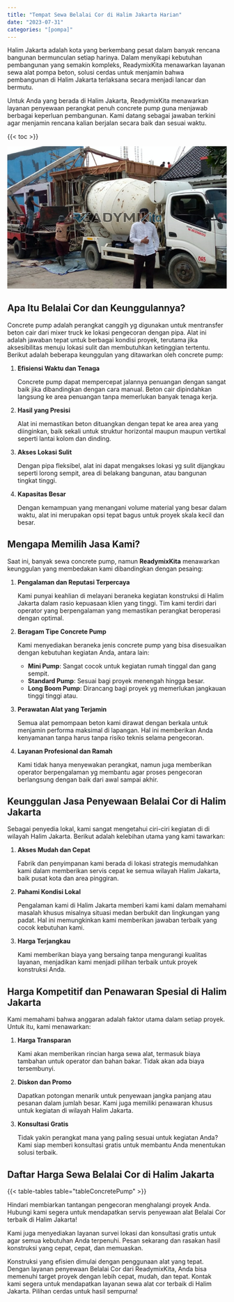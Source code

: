 ```yaml
---
title: "Tempat Sewa Belalai Cor di Halim Jakarta Harian"
date: "2023-07-31"
categories: "[pompa]"
---
```


Halim Jakarta adalah kota yang berkembang pesat dalam banyak rencana bangunan bermunculan setiap harinya. Dalam menyikapi kebutuhan pembangunan yang semakin kompleks, ReadymixKita menawarkan layanan sewa alat pompa beton, solusi cerdas untuk menjamin bahwa pembangunan di Halim Jakarta terlaksana secara menjadi lancar dan bermutu.

Untuk Anda yang berada di Halim Jakarta, ReadymixKita menawarkan layanan penyewaan perangkat penuh concrete pump guna menjawab berbagai keperluan pembangunan. Kami datang sebagai jawaban terkini agar menjamin rencana kalian berjalan secara baik dan sesuai waktu.

{{< toc >}}

![Tempat Sewa Belalai Cor di Halim Jakarta Harian](/images/pompa/sewa-pompa-22.jpg)

## Apa Itu Belalai Cor dan Keunggulannya?

Concrete pump adalah perangkat canggih yg digunakan untuk mentransfer beton cair dari mixer truck ke lokasi pengecoran dengan pipa. Alat ini adalah jawaban tepat untuk berbagai kondisi proyek, terutama jika aksesibilitas menuju lokasi sulit dan membutuhkan ketinggian tertentu. Berikut adalah beberapa keunggulan yang ditawarkan oleh concrete pump:

1. **Efisiensi Waktu dan Tenaga**

   Concrete pump dapat mempercepat jalannya penuangan dengan sangat baik jika dibandingkan dengan cara manual. Beton cair dipindahkan langsung ke area penuangan tanpa memerlukan banyak tenaga kerja.

2. **Hasil yang Presisi**

   Alat ini memastikan beton dituangkan dengan tepat ke area area yang diinginkan, baik sekali untuk struktur horizontal maupun maupun vertikal seperti lantai kolom dan dinding.

3. **Akses Lokasi Sulit**

   Dengan pipa fleksibel, alat ini dapat mengakses lokasi yg sulit dijangkau seperti lorong sempit, area di belakang bangunan, atau bangunan tingkat tinggi.

4. **Kapasitas Besar**

   Dengan kemampuan yang menangani volume material yang besar dalam waktu, alat ini merupakan opsi tepat bagus untuk proyek skala kecil dan besar.

## Mengapa Memilih Jasa Kami?

Saat ini, banyak sewa concrete pump, namun **ReadymixKita** menawarkan keunggulan yang membedakan kami dibandingkan dengan pesaing:

1. **Pengalaman dan Reputasi Terpercaya**

   Kami punyai keahlian di melayani beraneka kegiatan konstruksi di Halim Jakarta dalam rasio kepuasaan klien yang tinggi. Tim kami terdiri dari operator yang berpengalaman yang memastikan perangkat beroperasi dengan optimal.

2. **Beragam Tipe Concrete Pump**

   Kami menyediakan beraneka jenis concrete pump yang bisa disesuaikan dengan kebutuhan kegiatan Anda, antara lain:
   - **Mini Pump**: Sangat cocok untuk kegiatan rumah tinggal dan gang sempit.
   - **Standard Pump**: Sesuai bagi proyek menengah hingga besar.
   - **Long Boom Pump**: Dirancang bagi proyek yg memerlukan jangkauan tinggi tinggi atau.

3. **Perawatan Alat yang Terjamin**

   Semua alat pemompaan beton kami dirawat dengan berkala untuk menjamin performa maksimal di lapangan. Hal ini memberikan Anda kenyamanan tanpa harus tanpa risiko teknis selama pengecoran.

4. **Layanan Profesional dan Ramah**

   Kami tidak hanya menyewakan perangkat, namun juga memberikan operator berpengalaman yg membantu agar proses pengecoran berlangsung dengan baik dari awal sampai akhir.

## Keunggulan Jasa Penyewaan Belalai Cor di Halim Jakarta

Sebagai penyedia lokal, kami sangat mengetahui ciri-ciri kegiatan di di wilayah Halim Jakarta. Berikut adalah kelebihan utama yang kami tawarkan:

1. **Akses Mudah dan Cepat**

   Fabrik dan penyimpanan kami berada di lokasi strategis memudahkan kami dalam memberikan servis cepat ke semua wilayah Halim Jakarta, baik pusat kota dan area pinggiran.

2. **Pahami Kondisi Lokal**

   Pengalaman kami di Halim Jakarta memberi kami kami dalam memahami masalah khusus misalnya situasi medan berbukit dan lingkungan yang padat. Hal ini memungkinkan kami memberikan jawaban terbaik yang cocok kebutuhan kami.

3. **Harga Terjangkau**

   Kami memberikan biaya yang bersaing tanpa mengurangi kualitas layanan, menjadikan kami menjadi pilihan terbaik untuk proyek konstruksi Anda.

## Harga Kompetitif dan Penawaran Spesial di Halim Jakarta

Kami memahami bahwa anggaran adalah faktor utama dalam setiap proyek. Untuk itu, kami menawarkan:

1. **Harga Transparan**

   Kami akan memberikan rincian harga sewa alat, termasuk biaya tambahan untuk operator dan bahan bakar. Tidak akan ada biaya tersembunyi.

2. **Diskon dan Promo**

   Dapatkan potongan menarik untuk penyewaan jangka panjang atau pesanan dalam jumlah besar. Kami juga memiliki penawaran khusus untuk kegiatan di wilayah Halim Jakarta.

3. **Konsultasi Gratis**

   Tidak yakin perangkat mana yang paling sesuai untuk kegiatan Anda? Kami siap memberi konsultasi gratis untuk membantu Anda menentukan solusi terbaik.

## Daftar Harga Sewa Belalai Cor di Halim Jakarta

{{< table-tables table="tableConcretePump" >}}

Hindari membiarkan tantangan pengecoran menghalangi proyek Anda. Hubungi kami segera untuk mendapatkan servis penyewaan alat Belalai Cor terbaik di Halim Jakarta!

Kami juga menyediakan layanan survei lokasi dan konsultasi gratis untuk agar semua kebutuhan Anda terpenuhi. Pesan sekarang dan rasakan hasil konstruksi yang cepat, cepat, dan memuaskan.

Konstruksi yang efisien dimulai dengan penggunaan alat yang tepat. Dengan layanan penyewaan Belalai Cor dari ReadymixKita, Anda bisa memenuhi target proyek dengan lebih cepat, mudah, dan tepat. Kontak kami segera untuk mendapatkan layanan sewa alat cor terbaik di Halim Jakarta. Pilihan cerdas untuk hasil sempurna!